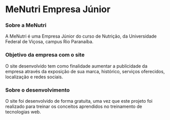 # MeNutri Empresa Júnior


### Sobre a MeNutri
A MeNutri é uma Empresa Júnior do curso de Nutrição, da Universidade Federal de Viçosa, campus Rio Paranaíba.


### Objetivo da empresa com o site
O site desenvolvido tem como finalidade aumentar a publicidade da empresa através da exposição de sua marca, histórico, serviços oferecidos, localização e redes sociais. 


### Sobre o desenvolvimento
O site foi desenvolvido de forma gratuita, uma vez que este projeto foi realizado para treinar os conceitos aprendidos no treinamento de tecnologias web.
